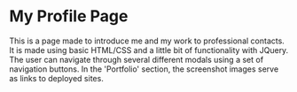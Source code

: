 # My Profile Page
This is a page made to introduce me and my work to professional contacts.  It is made using basic HTML/CSS and a little bit of functionality with JQuery. The user can navigate through several different modals using a set of navigation buttons. In the 'Portfolio' section, the screenshot images serve as links to deployed sites. 
